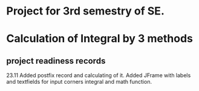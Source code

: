 # Project for 3rd semestry of SE. 
<h1> Calculation of Integral by 3 methods </h1>
<h2> project readiness records </h2>
23.11 Added postfix record and calculating of it. Added JFrame with labels and textfields for input corners integral and math function. 
